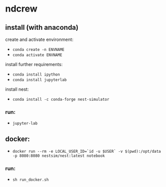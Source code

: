 # ndcrew

## install (with anaconda)

create and activate environment:
- ```conda create -n ENVNAME``` 
- ```conda activate ENVNAME```

install further requirements:
- ```conda install ipython```
- ```conda install jupyterlab```

install nest:
- ```conda install -c conda-forge nest-simulator```

### run:
- ```jupyter-lab```

## docker:
- ```docker run --rm -e LOCAL_USER_ID=`id -u $USER` -v $(pwd):/opt/data -p 8080:8080 nestsim/nest:latest notebook```

### run:
- ```sh run_docker.sh```

